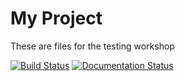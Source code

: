 # My Project

These are files for the testing workshop

[![Build Status](https://travis-ci.org/tinosulzer/testing-workshop.svg?branch=master)](https://travis-ci.org/tinosulzer/testing-workshop)
[![Documentation Status](https://readthedocs.org/projects/testing-workshop-sulzer/badge/?version=latest)](https://testing-workshop-sulzer.readthedocs.io/en/latest/?badge=latest)
